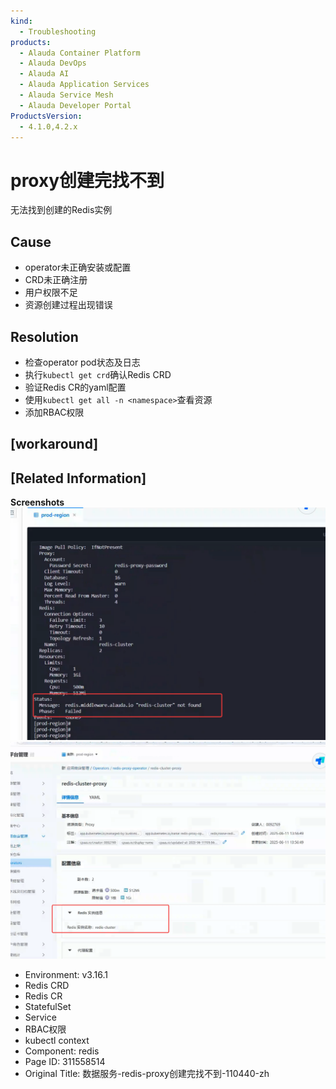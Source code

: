 ```yaml
---
kind:
  - Troubleshooting
products:
  - Alauda Container Platform
  - Alauda DevOps
  - Alauda AI
  - Alauda Application Services
  - Alauda Service Mesh
  - Alauda Developer Portal
ProductsVersion:
  - 4.1.0,4.2.x
---
```

<!-- A type of document that involves encountering a fault, diagnosing it, performing root cause analysis, and providing solutions. -->

# proxy创建完找不到

无法找到创建的Redis实例

## Cause
- operator未正确安装或配置
- CRD未正确注册
- 用户权限不足
- 资源创建过程出现错误

## Resolution
- 检查operator pod状态及日志
- 执行`kubectl get crd`确认Redis CRD
- 验证Redis CR的yaml配置
- 使用`kubectl get all -n <namespace>`查看资源
- 添加RBAC权限

## [workaround]

## [Related Information]
**Screenshots**
![](assets/shu-ju-fu-wu-redis-proxychuang-jian-wan-zhao-bu-dao-110440-zh/mceclip0_1749628483981_1khd4.png)
![](assets/shu-ju-fu-wu-redis-proxychuang-jian-wan-zhao-bu-dao-110440-zh/mceclip1_1749628501362_o04ik.png)
- Environment: v3.16.1
- Redis CRD
- Redis CR
- StatefulSet
- Service
- RBAC权限
- kubectl context
- Component: redis
- Page ID: 311558514
- Original Title: 数据服务-redis-proxy创建完找不到-110440-zh
